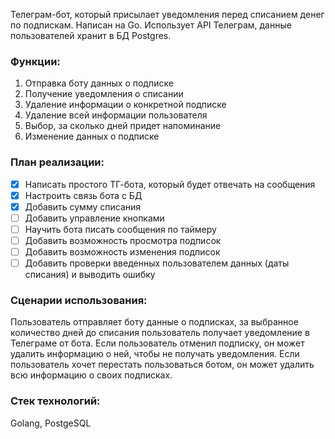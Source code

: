 Телеграм-бот, который присылает уведомления перед списанием денег по подпискам.
Написан на Go.
Использует API Телеграм, данные пользователей хранит в БД Postgres.
### Функции:
1) Отправка боту данных о подписке
2) Получение уведомления о списании
3) Удаление информации о конкретной подписке
4) Удаление всей информации пользователя
5) Выбор, за сколько дней придет напоминание
6) Изменение данных о подписке

### План реализации:
- [x] Написать простого ТГ-бота, который будет отвечать на сообщения
- [x] Настроить связь бота с БД
- [x] Добавить сумму списания
- [ ] Добавить управление кнопками
- [ ] Научить бота писать сообщения по таймеру
- [ ] Добавить возможность просмотра подписок
- [ ] Добавить возможность изменения подписок
- [ ] Добавить проверки введенных пользователем данных (даты списания) и выводить ошибку

### Сценарии использования:
Пользователь отправляет боту данные о подписках, за выбранное количество дней до списания пользователь получает уведомление в Телеграме от бота.
Если пользователь отменил подписку, он может удалить информацию о ней, чтобы не получать уведомления.
Если пользователь хочет перестать пользоваться ботом, он может удалить всю информацию о своих подписках.

### Стек технологий:
Golang, PostgeSQL
